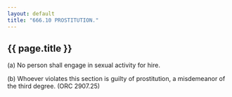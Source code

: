 ```yaml
---
layout: default 
title: "666.10 PROSTITUTION."
---
```


{{ page.title }}
----------------

​(a) No person shall engage in sexual activity for hire.

​(b) Whoever violates this section is guilty of prostitution, a
misdemeanor of the third degree. (ORC 2907.25)
